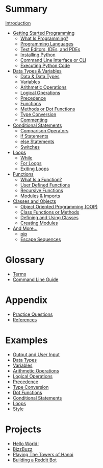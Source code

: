 # Summary

[Introduction](./introduction.md)
- [Getting Started Programming]()
	- [What Is Programming?](./started/what.md)
	- [Programming Languages](./started/langs.md)
	- [Text Editors, IDEs, and PDEs](./started/ide.md)
	- [Installing Python](./started/install_py.md)
	- [Command Line Interface or CLI](./started/cli.md)
	- [Executing Python Code](./started/run.md)
- [Data Types & Variables]()
	- [Data & Data Types](./data/data.md)
	- [Variables](./data/vars.md)
	- [Arithmetic Operations](./data/arithmetic.md)
	- [Logical Operations](./data/logic.md)
	- [Precedence](./data/precedence.md)
	- [Functions](./data/func.md)
	- [Methods or Dot Functions](./data/dot.md)
	- [Type Conversion](./data/conversion.md)
	- [Commenting](./data/comments.md)
- [Conditional Statements]()
	- [Comparison Operators](./conditional/operators.md)
	- [if Statements](./conditional/if.md)
	- [else Statements](./conditional/else.md)
	- [Switches](./conditional/switches.md)
- [Loops]()
	- [While](./loops/while.md)
	- [For Loops](./loops/for.md)
	- [Exiting Loops](./loops/exits.md)
- [Functions]()
	- [What Is a Function?](./func/func)
	- [User Defined Functions](./func/user.md)
	- [Recursive Functions](./func/recursion.md)
	- [Modules & Imports](./func/modules.md)
- [Classes and Objects]()
	- [Object Oriented Programming (OOP)](./oop/oop.md)
	- [Class Functions or Methods](./oop/meth.md)
	- [Defining and Using Classes](./oop/class.md)
	- [Creating Modules](./oop/mod.md)
- [And More...]()
    - [pip](./more/pip.md)
    - [Escape Sequences](./more/esc.md)
# Glossary
- [Terms](./glossary/terms.md)
- [Command Line Guide](./glossary/cli_guide.md)
# Appendix
- [Practice Questions](./appendix/practice.md)
- [References](./appendix/ref.md)
# Examples
- [Output and User Input](./ex/out.md)
- [Data Types](./ex/types.md)
- [Variables](./ex/vars.md)
- [Arithmetic Operations](./ex/arithmetic.md)
- [Logical Operations](./ex/logic.md)
- [Precedence](./ex/precedence.md)
- [Type Conversion](./ex/cast.md)
- [Dot Functions](./ex/dot.md)
- [Conditional Statements](./ex/conditional.md)
- [Loops](./ex/loops.md)
- [Style](./ex/style.md)

# Projects

- [Hello World!](./hello/README.md)
- [BizzBuzz](./bizzbuzz/README.md)
- [Playing The Towers of Hanoi](./tower/README.md)
- [Building a Reddit Bot](./bot/README.md)

